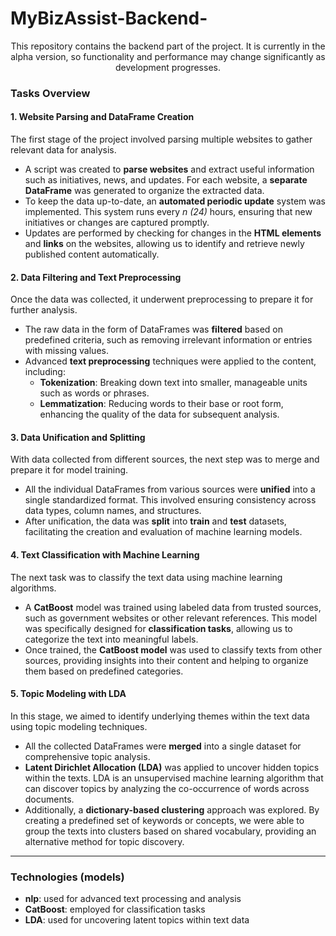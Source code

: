 # **MyBizAssist-Backend-**  
<p style="text-align: center;">This repository contains the backend part of the project. It is currently in the alpha version, so functionality and performance may change significantly as development progresses.</p>

### **Tasks Overview**

#### **1. Website Parsing and DataFrame Creation**
The first stage of the project involved parsing multiple websites to gather relevant data for analysis.  
- A script was created to **parse websites** and extract useful information such as initiatives, news, and updates. For each website, a **separate DataFrame** was generated to organize the extracted data.
- To keep the data up-to-date, an **automated periodic update** system was implemented. This system runs every *n (24)* hours, ensuring that new initiatives or changes are captured promptly.
- Updates are performed by checking for changes in the **HTML elements** and **links** on the websites, allowing us to identify and retrieve newly published content automatically.

#### **2. Data Filtering and Text Preprocessing**
Once the data was collected, it underwent preprocessing to prepare it for further analysis.  
- The raw data in the form of DataFrames was **filtered** based on predefined criteria, such as removing irrelevant information or entries with missing values.
- Advanced **text preprocessing** techniques were applied to the content, including:
  - **Tokenization**: Breaking down text into smaller, manageable units such as words or phrases.
  - **Lemmatization**: Reducing words to their base or root form, enhancing the quality of the data for subsequent analysis.

#### **3. Data Unification and Splitting**
With data collected from different sources, the next step was to merge and prepare it for model training.  
- All the individual DataFrames from various sources were **unified** into a single standardized format. This involved ensuring consistency across data types, column names, and structures.
- After unification, the data was **split** into **train** and **test** datasets, facilitating the creation and evaluation of machine learning models.

#### **4. Text Classification with Machine Learning**
The next task was to classify the text data using machine learning algorithms.  
- A **CatBoost** model was trained using labeled data from trusted sources, such as government websites or other relevant references. This model was specifically designed for **classification tasks**, allowing us to categorize the text into meaningful labels.
- Once trained, the **CatBoost model** was used to classify texts from other sources, providing insights into their content and helping to organize them based on predefined categories.

#### **5. Topic Modeling with LDA**  
In this stage, we aimed to identify underlying themes within the text data using topic modeling techniques.  
- All the collected DataFrames were **merged** into a single dataset for comprehensive topic analysis.
- **Latent Dirichlet Allocation (LDA)** was applied to uncover hidden topics within the texts. LDA is an unsupervised machine learning algorithm that can discover topics by analyzing the co-occurrence of words across documents.
- Additionally, a **dictionary-based clustering** approach was explored. By creating a predefined set of keywords or concepts, we were able to group the texts into clusters based on shared vocabulary, providing an alternative method for topic discovery.

---

### **Technologies (models)**  
- **nlp**: used for advanced text processing and analysis  
- **CatBoost**: employed for classification tasks
- **LDA**: used for uncovering latent topics within text data
